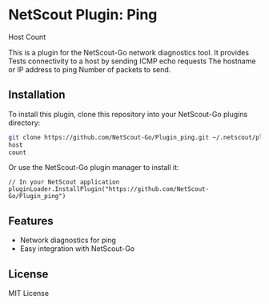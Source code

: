 # NetScout Plugin: Ping
Host
Count

This is a plugin for the NetScout-Go network diagnostics tool. It provides Tests connectivity to a host by sending ICMP echo requests
The hostname or IP address to ping
Number of packets to send.

## Installation

To install this plugin, clone this repository into your NetScout-Go plugins directory:

```bash
git clone https://github.com/NetScout-Go/Plugin_ping.git ~/.netscout/plugins/ping
host
count
```

Or use the NetScout-Go plugin manager to install it:

```
// In your NetScout application
pluginLoader.InstallPlugin("https://github.com/NetScout-Go/Plugin_ping")
```

## Features

- Network diagnostics for ping
- Easy integration with NetScout-Go

## License

MIT License
